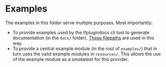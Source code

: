 # Examples

The examples in this folder serve multiple purposes. Most importantly:
- To provide examples used by the tfplugindocs cli tool to generate documentation (in the `docs/` folder). [These filepaths](https://github.com/hashicorp/terraform-plugin-docs/blob/main/README.md#conventional-paths) are used in this way.
- To provide a central example module (in the root of `examples/`) that in turn uses the valid example modules in `resources/`. This allows the use of the example module as a smoketest for this provider.
